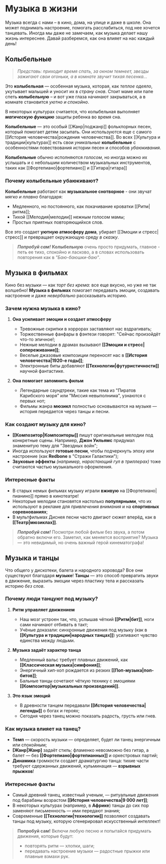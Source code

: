 # Музыка в жизни
Музыка всегда с нами – в кино, дома, на улице и даже в школе.
Она может поднимать настроение, помогать расслабиться, под нее хочется танцевать.
Иногда мы даже не замечаем, как музыка делает нашу жизнь интереснее.
Давай разберемся, как она влияет на нас каждый день!

## Колыбельные
> *Представь: приходит время спать, за окном темнеет, звезды зажигают свои огоньки, а в комнате звучит тихая песенка...*

Это **колыбельная** — особенная музыка, которая, как *теплое одеяло*, укутывает малышей и уносит их в *страну снов*. Стоит маме или папе спеть **колыбельную** – и вот уже глаза начинают закрываться, а в комнате становится *уютно и спокойно*.

В некоторых культурах считается, что колыбельная выполняет ***магическую функцию*** защиты ребенка во время сна.

**Колыбельные** — это особый [[Жанр|поджанр]] фольклорных песен, который помогает детям засыпать. Они используются еще с самого [[История человечества|рождения человечества]]. Во всех [[Культура и традиции|культурах]] есть свои *уникальные* **колыбельные** с особенностями повествования истории песен и способов *убаюкивания*.

**Колыбельные** обычно исполняются *голосом*, но иногда можно их услышать и с небольшим количеством музыкальных инструментов, таких как [[Фортепиано|фортепиано]] и [[Гитара|гитара]]

### Почему колыбельные убаюкивают?
**Колыбельные** работают как **музыкальное снотворное** - они звучат *мягко и плавно* благодаря:
- Медленного, но постоянного, как покачивание кроватки [[Ритм|ритма]];
- Тихой [[Мелодия|мелодии]] нежным голосом мамы;
- Простых приятных повторяющийхся слов.

Все это создает **уютную атмосферу дома**, убирает [[Эмоции и стресс|стресс]] и превращает окружающую среду *в сказку*.

> ***Попробуй сам!***
> **Колыбельную** очень просто придумать, главное - петь ее тихо, спокойно и ласково, а в словах использовать повторения как в *"Баю-баюшки-баю"*.


## Музыка в фильмах
Кино без музыки — как *торт без крема*: все еще вкусно, но уже не так волшебно! **Музыка в фильмах** помогает передавать эмоции, создавать настроение и даже *невербально* рассказывать историю.  

### **Зачем нужна музыка в кино?**  
1. **Она усиливает эмоции и создает атмосферу**
   - Тревожные скрипки в хоррорах заставляют нас вздрагивать;
   - Торжественные фанфары в фэнтези говорят: "Сейчас произойдёт что-то эпичное!;
   - Нежные мелодии в драмах вызывают **[[Эмоции и стресс|сопереживание]]**;
   - Веселые джазовые композиции переносят нас в **[[История человечества|1920-е годы]]**;
   - Электронные биты добавляют **[[Технологии|футуристичности]]** научной фантастике.

2. **Она помогает запомнить фильм**
   - Легендарные саундтреки, такие как тема из "Пиратов Карибского моря" или "Миссия невыполнима", узнаются с первых нот;
   - Фильмы жанра **мюзикл** полностью основываются на музыке — история передается через танцы и песни.

### **Как создают музыку для кино?**
- **[[Композитор|Композиторы]]** пишут оригинальные мелодии под конкретные сцены. Например, **Джон Уильямс** придумал знаменитую тему для "Звездных войн";
- Иногда используют **готовые песни**, чтобы подчеркнуть эпоху или настроение (как **Redbone** в "Стражи Галактики");
- **Звуковые эффекты** *(например, нарастающий гул в триллерах)* тоже считаются частью музыкального оформления.

### **Интересные факты**  
- В старых немых фильмах музыку играли **вживую** на [[Фортепиано|пианино]] прямо в кинотеатре!
- Некоторые мелодии становятся настолько **популярными**, что их используют в рекламе для *привлечения внимания* и на **спортивных соревнованиях**;
- В мультфильмах Диснея песни часто двигают сюжет вперёд, как в **[[Театр|мюзиклах]]**.

> ***Попробуй сам!***
> Посмотри любой фильм без звука, а потом обратно включи его. Заметил, как меняется восприятие? Музыка — это невидимый, но очень важный герой кинематографа!  


## **Музыка и танцы**  

Что общего у дискотеки, балета и народного хоровода? Все они существуют благодаря **музыке**! **Танцы** — это способ превратить звуки в движение, выразить эмоции через пластику тела и рассказать историю *без слов*.

### **Почему люди танцуют под музыку?**
1. **Ритм управляет движением**
   - Наш мозг устроен так, что, услышав чёткий **[[Ритм|бит]]**, ноги сами начинают отбивать в такт;
   - Учёные доказали: синхронные движения под музыку (как в **[[Культура и традиции|народных танцах]]**) усиливают чувство единства между людьми.

2. **Музыка задаёт характер танца**
   - Медленный вальс требует плавных движений, как **[[Классическая музыка|симфония]]**;
   - Энергичный хип-хоп рождается из резких **[[Поп-музыка|поп-битов]]**;
   - Бальные танцы сочетают чёткую технику с эмоциями **[[Композитор|музыкальных произведений]]**.

3. **Это язык эмоций**
   - В древности танцем передавали **[[История человечества|легенды]]** о богах и героях;
   - Сегодня через танец можно показать радость, грусть или гнев.

### **Как музыка влияет на танец?**
- **Темп** — скорость музыки — определяет, будет ли танец энергичным или спокойным;
- **[Жанр|Жанр]** задаёт стиль: фламенко невозможно без гитар, а балет — без **[[Фортепиано|фортепианных]]** и оркестровых партий;
- **Динамика** громкости создает драматургию танца: тихие части требуют сдержанных движений, кульминация — **взрывных прыжков**!

### **Интересные факты**
- Самый древний танец, известный ученым, — ритуальные движения под барабаны возрастом **[[История человечества|9 000 лет]]**;
- В некоторых культурах (например, в **Африке**) танцы до сих пор заменяют письменность — ими передают знания;
- Современные **[[Технологии|технологии]]** позволяют создавать танцы под музыку, которую сгенерировал искусственный интеллект!

> **Попробуй сам!** Включи любую песню и попытайся придумать движения, которые будут:
> - повторять ритм — хлопки, шаги;
> - передавать настроение музыки — радостные прыжки или плавные взмахи рук.
